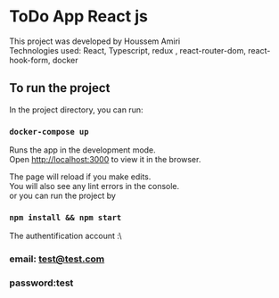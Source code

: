 # ToDo App React js

This project was developed by Houssem Amiri\
Technologies used: React, Typescript, redux , react-router-dom, react-hook-form, docker

## To run the project

In the project directory, you can run:

### `docker-compose up`

Runs the app in the development mode.\
Open [http://localhost:3000](http://localhost:3000) to view it in the browser.

The page will reload if you make edits.\
You will also see any lint errors in the console.\
or you can run the project by

### `npm install && npm start`

The authentification account :\

### email: test@test.com

### password:test
